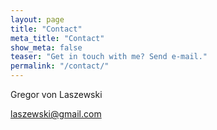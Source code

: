 ```yaml
---
layout: page
title: "Contact"
meta_title: "Contact"
show_meta: false
teaser: "Get in touch with me? Send e-mail."
permalink: "/contact/"
---
```


Gregor von Laszewski

<laszewski@gmail.com>

